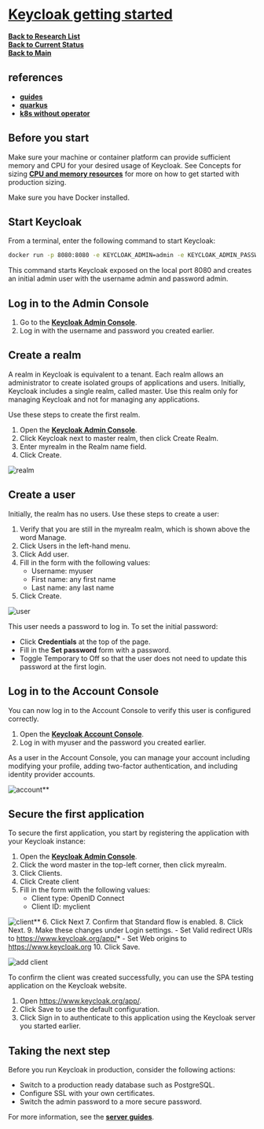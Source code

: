 # **[Keycloak getting started](https://www.keycloak.org/getting-started/getting-started-docker)**

**[Back to Research List](../../../research_list.md)**\
**[Back to Current Status](../../../../development/status/weekly/current_status.md)**\
**[Back to Main](../../../../README.md)**

## references

- **[guides](https://www.keycloak.org/guides)**
- **[quarkus](https://www.mastertheboss.com/keycloak/getting-started-with-keycloak-powered-by-quarkus/)**
- **[k8s without operator](https://www.keycloak.org/getting-started/getting-started-kube)**

## Before you start

Make sure your machine or container platform can provide sufficient memory and CPU for your desired usage of Keycloak. See Concepts for sizing **[CPU and memory resources](./cpu_and_memory_resources.md)** for more on how to get started with production sizing.

Make sure you have Docker installed.

## Start Keycloak

From a terminal, enter the following command to start Keycloak:

```bash
docker run -p 8080:8080 -e KEYCLOAK_ADMIN=admin -e KEYCLOAK_ADMIN_PASSWORD=admin quay.io/keycloak/keycloak:25.0.6 start-dev
```

This command starts Keycloak exposed on the local port 8080 and creates an initial admin user with the username admin and password admin.

## Log in to the Admin Console

1. Go to the **[Keycloak Admin Console](http://localhost:8080/admin)**.
2. Log in with the username and password you created earlier.

## Create a realm

A realm in Keycloak is equivalent to a tenant. Each realm allows an administrator to create isolated groups of applications and users. Initially, Keycloak includes a single realm, called master. Use this realm only for managing Keycloak and not for managing any applications.

Use these steps to create the first realm.

1. Open the **[Keycloak Admin Console](http://localhost:8080/admin)**.
2. Click Keycloak next to master realm, then click Create Realm.
3. Enter myrealm in the Realm name field.
4. Click Create.

![realm](https://www.keycloak.org/resources/images/guides/add-realm.png)

## Create a user

Initially, the realm has no users. Use these steps to create a user:

1. Verify that you are still in the myrealm realm, which is shown above the word Manage.
2. Click Users in the left-hand menu.
3. Click Add user.
4. Fill in the form with the following values:
    - Username: myuser
    - First name: any first name
    - Last name: any last name
5. Click Create.

![user](https://www.keycloak.org/resources/images/guides/add-user.png)

This user needs a password to log in. To set the initial password:

- Click **Credentials** at the top of the page.
- Fill in the **Set password** form with a password.
- Toggle Temporary to Off so that the user does not need to update this password at the first login.

## Log in to the Account Console

You can now log in to the Account Console to verify this user is configured correctly.

1. Open the **[Keycloak Account Console](http://localhost:8080/realms/myrealm/account)**.
2. Log in with myuser and the password you created earlier.

As a user in the Account Console, you can manage your account including modifying your profile, adding two-factor authentication, and including identity provider accounts.

![account](https://www.keycloak.org/resources/images/guides/account-console.png)**

## Secure the first application

To secure the first application, you start by registering the application with your Keycloak instance:

1. Open the **[Keycloak Admin Console](http://localhost:8080/admin)**.
2. Click the word master in the top-left corner, then click myrealm.
3. Click Clients.
4. Click Create client
5. Fill in the form with the following values:
    - Client type: OpenID Connect
    - Client ID: myclient

![client](https://www.keycloak.org/resources/images/guides/add-client-1.png)**
6. Click Next
7. Confirm that Standard flow is enabled.
8. Click Next.
9. Make these changes under Login settings.
    - Set Valid redirect URIs to <https://www.keycloak.org/app/>*
    - Set Web origins to <https://www.keycloak.org>
10. Click Save.

![add client](https://www.keycloak.org/resources/images/guides/add-client-2.png)

To confirm the client was created successfully, you can use the SPA testing application on the Keycloak website.

1. Open <https://www.keycloak.org/app/>.
2. Click Save to use the default configuration.
3. Click Sign in to authenticate to this application using the Keycloak server you started earlier.

## Taking the next step

Before you run Keycloak in production, consider the following actions:

- Switch to a production ready database such as PostgreSQL.
- Configure SSL with your own certificates.
- Switch the admin password to a more secure password.

For more information, see the **[server guides](https://www.keycloak.org/guides#server)**.
